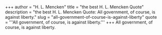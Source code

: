+++
author = "H. L. Mencken"
title = "the best H. L. Mencken Quote"
description = "the best H. L. Mencken Quote: All government, of course, is against liberty."
slug = "all-government-of-course-is-against-liberty"
quote = '''All government, of course, is against liberty.'''
+++
All government, of course, is against liberty.
